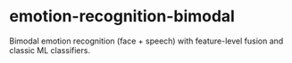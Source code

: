 # emotion-recognition-bimodal
Bimodal emotion recognition (face + speech) with feature-level fusion and classic ML classifiers.
